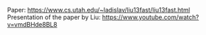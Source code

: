 Paper: https://www.cs.utah.edu/~ladislav/liu13fast/liu13fast.html
Presentation of the paper by Liu: https://www.youtube.com/watch?v=vmdBHde8BL8
